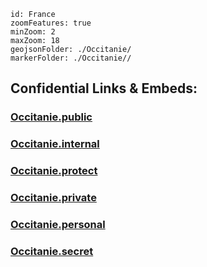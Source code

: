 
```leaflet
id: France
zoomFeatures: true 
minZoom: 2 
maxZoom: 18
geojsonFolder: ./Occitanie/
markerFolder: ./Occitanie//
```



## Confidential Links & Embeds: 

### [Occitanie.public](/_public/\Earth\Continent\Europe\Europe~West\France\regions~FranceOccitanie.public.md) 

### [Occitanie.internal](/_internal/\Earth\Continent\Europe\Europe~West\France\regions~FranceOccitanie.internal.md) 

### [Occitanie.protect](/_protect/\Earth\Continent\Europe\Europe~West\France\regions~FranceOccitanie.protect.md) 

### [Occitanie.private](/_private/\Earth\Continent\Europe\Europe~West\France\regions~FranceOccitanie.private.md) 

### [Occitanie.personal](/_personal/\Earth\Continent\Europe\Europe~West\France\regions~FranceOccitanie.personal.md) 

### [Occitanie.secret](/_secret/\Earth\Continent\Europe\Europe~West\France\regions~FranceOccitanie.secret.md)

